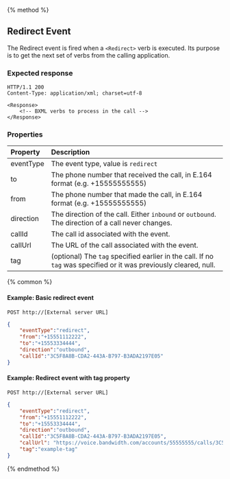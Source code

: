 {% method %}
## Redirect Event

The Redirect event is fired when a `<Redirect>` verb is executed.  Its purpose is to get the next
set of verbs from the calling application.

### Expected response
```http
HTTP/1.1 200
Content-Type: application/xml; charset=utf-8

<Response>
    <!-- BXML verbs to process in the call -->
</Response>
```

### Properties
| Property  | Description                                                                                                                                                  |
|:----------|:-------------------------------------------------------------------------------------------------------------------------------------------------------------|
| eventType | The event type, value is `redirect`                                                                                                                            |
| to        | The phone number that received the call, in E.164 format (e.g. +15555555555) |
| from      | The phone number that made the call, in E.164 format (e.g. +15555555555)     |
| direction | The direction of the call. Either `inbound` or `outbound`. The direction of a call never changes.                                                            |
| callId    | The call id associated with the event.                                                                                                                       |
| callUrl   | The URL of the call associated with the event.                                                                                                                       |
| tag       | (optional) The `tag` specified earlier in the call. If no `tag` was specified or it was previously cleared, null.   |

{% common %}

#### Example: Basic redirect event

```
POST http://[External server URL]
```

```json
{
	"eventType":"redirect",
	"from":"+15551112222",
	"to":"+15553334444",
	"direction":"outbound",
	"callId":"3C5F8A8B-CDA2-443A-B797-B3ADA2197E05"
}
```

#### Example: Redirect event with tag property

```
POST http://[External server URL]
```
```json
{
	"eventType":"redirect",
	"from":"+15551112222",
	"to":"+15553334444",
	"direction":"outbound",
	"callId":"3C5F8A8B-CDA2-443A-B797-B3ADA2197E05",
    "callUrl": "https://voice.bandwidth.com/accounts/55555555/calls/3C5F8A8B-CDA2-443A-B797-B3ADA2197E05",
	"tag":"example-tag"
}
```

{% endmethod %}

